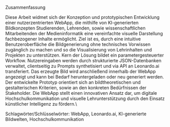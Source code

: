 Zusammenfassung

Diese Arbeit widmet sich der Konzeption und prototypischen Entwicklung einer nutzerzentrierten WebApp, die mithilfe von KI-generierten Bildkonzepten Studierenden, Lehrenden, sowie wissenschaftlichen Mitarbeitenden der Medieninformatik eine vereinfachte visuelle Darstellung fachbezogener Inhalte ermöglicht. Ziel ist es, durch eine intuitive Benutzeroberfläche die Bildgenerierung ohne technisches Vorwissen zugänglich zu machen und so die Visualisierung von Lehrinhalten und Projekten zu unterstützen. 
Kern der Lösung bildet ein parametergesteuerter Workflow. Nutzereingaben werden durch strukturierte JSON-Datenbanken verwaltet, clientseitig zu Prompts synthetisiert und via API an Leonardo.ai transferiert. Das erzeugte Bild wird anschließend innerhalb der WebApp angezeigt und kann bei Bedarf heruntergeladen oder neu generiert werden.
Der entwickelte Prototyp orientiert sich an bildtheoretischen und gestalterischen Kriterien, sowie an den konkreten Bedürfnissen der Stakeholder. Die WebApp stellt einen innovativen Ansatz dar, um digitale Hochschulkommunikation und visuelle Lehrunterstützung durch den Einsatz künstlicher Intelligenz zu fördern.\\
    
Schlagwörter/Schlüsselwörter: WebApp, Leonardo.ai, KI-generierte Bildwelten, Hochschulkommunikation
